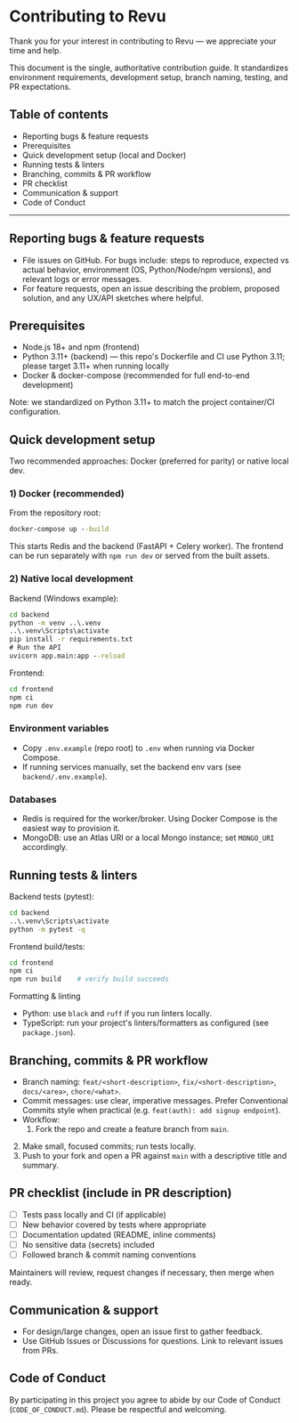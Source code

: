 # Contributing to Revu

Thank you for your interest in contributing to Revu — we appreciate your time and help.

This document is the single, authoritative contribution guide. It standardizes environment requirements, development setup, branch naming, testing, and PR expectations.

## Table of contents

- Reporting bugs & feature requests
- Prerequisites
- Quick development setup (local and Docker)
- Running tests & linters
- Branching, commits & PR workflow
- PR checklist
- Communication & support
- Code of Conduct

---

## Reporting bugs & feature requests

- File issues on GitHub. For bugs include: steps to reproduce, expected vs actual behavior, environment (OS, Python/Node/npm versions), and relevant logs or error messages.
- For feature requests, open an issue describing the problem, proposed solution, and any UX/API sketches where helpful.

## Prerequisites

- Node.js 18+ and npm (frontend)
- Python 3.11+ (backend) — this repo's Dockerfile and CI use Python 3.11; please target 3.11+ when running locally
- Docker & docker-compose (recommended for full end-to-end development)

Note: we standardized on Python 3.11+ to match the project container/CI configuration.

## Quick development setup

Two recommended approaches: Docker (preferred for parity) or native local dev.

### 1) Docker (recommended)

From the repository root:

```cmd
docker-compose up --build
```

This starts Redis and the backend (FastAPI + Celery worker). The frontend can be run separately with `npm run dev` or served from the built assets.

### 2) Native local development

Backend (Windows example):

```cmd
cd backend
python -m venv ..\.venv
..\.venv\Scripts\activate
pip install -r requirements.txt
# Run the API
uvicorn app.main:app --reload
```

Frontend:

```bash
cd frontend
npm ci
npm run dev
```

### Environment variables

- Copy `.env.example` (repo root) to `.env` when running via Docker Compose.
- If running services manually, set the backend env vars (see `backend/.env.example`).

### Databases

- Redis is required for the worker/broker. Using Docker Compose is the easiest way to provision it.
- MongoDB: use an Atlas URI or a local Mongo instance; set `MONGO_URI` accordingly.

## Running tests & linters

Backend tests (pytest):

```cmd
cd backend
..\.venv\Scripts\activate
python -m pytest -q
```

Frontend build/tests:

```bash
cd frontend
npm ci
npm run build    # verify build succeeds
```

Formatting & linting

- Python: use `black` and `ruff` if you run linters locally.
- TypeScript: run your project's linters/formatters as configured (see `package.json`).

## Branching, commits & PR workflow

- Branch naming: `feat/<short-description>`, `fix/<short-description>`, `docs/<area>`, `chore/<what>`.
- Commit messages: use clear, imperative messages. Prefer Conventional Commits style when practical (e.g. `feat(auth): add signup endpoint`).
- Workflow:
  1. Fork the repo and create a feature branch from `main`.

2.  Make small, focused commits; run tests locally.
3.  Push to your fork and open a PR against `main` with a descriptive title and summary.

## PR checklist (include in PR description)

- [ ] Tests pass locally and CI (if applicable)
- [ ] New behavior covered by tests where appropriate
- [ ] Documentation updated (README, inline comments)
- [ ] No sensitive data (secrets) included
- [ ] Followed branch & commit naming conventions

Maintainers will review, request changes if necessary, then merge when ready.

## Communication & support

- For design/large changes, open an issue first to gather feedback.
- Use GitHub Issues or Discussions for questions. Link to relevant issues from PRs.

## Code of Conduct

By participating in this project you agree to abide by our Code of Conduct (`CODE_OF_CONDUCT.md`). Please be respectful and welcoming.
